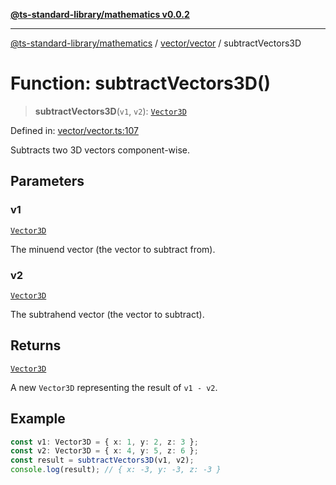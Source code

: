 [**@ts-standard-library/mathematics v0.0.2**](../../../README.md)

***

[@ts-standard-library/mathematics](../../../README.md) / [vector/vector](../README.md) / subtractVectors3D

# Function: subtractVectors3D()

> **subtractVectors3D**(`v1`, `v2`): [`Vector3D`](../type-aliases/Vector3D.md)

Defined in: [vector/vector.ts:107](https://github.com/gabaudette/ts-stdlib/blob/725aff52e6f28b9942b278b955914b3ace9f325c/packages/mathematics/src/vector/vector.ts#L107)

Subtracts two 3D vectors component-wise.

## Parameters

### v1

[`Vector3D`](../type-aliases/Vector3D.md)

The minuend vector (the vector to subtract from).

### v2

[`Vector3D`](../type-aliases/Vector3D.md)

The subtrahend vector (the vector to subtract).

## Returns

[`Vector3D`](../type-aliases/Vector3D.md)

A new `Vector3D` representing the result of `v1 - v2`.

## Example

```ts
const v1: Vector3D = { x: 1, y: 2, z: 3 };
const v2: Vector3D = { x: 4, y: 5, z: 6 };
const result = subtractVectors3D(v1, v2);
console.log(result); // { x: -3, y: -3, z: -3 }
```
